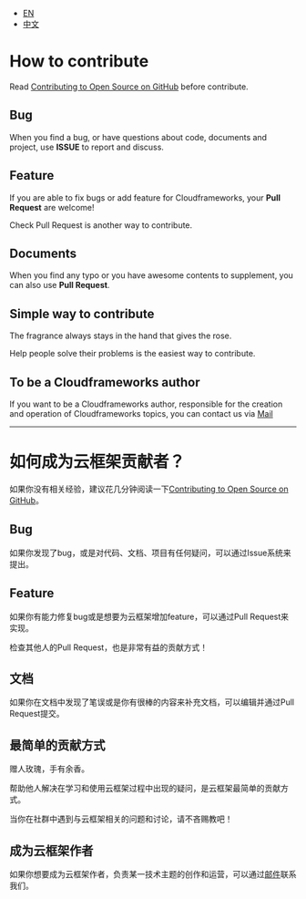 * [EN](#EN)
* [中文](#CN)

# <a name="EN"></a>How to contribute

Read [Contributing to Open Source on GitHub](https://guides.github.com/activities/contributing-to-open-source/) before contribute.

## Bug

When you find a bug, or have questions about code, documents and project, use **ISSUE** to report and discuss.

## Feature

If you are able to fix bugs or add feature for Cloudframeworks, your **Pull Request** are welcome!

Check Pull Request is another way to contribute.

## Documents

When you find any typo or you have awesome contents to supplement, you can also use **Pull Request**.

## Simple way to contribute

The fragrance always stays in the hand that gives the rose.

Help people solve their problems is the easiest way to contribute.

## To be a Cloudframeworks author

If you want to be a Cloudframeworks author, responsible for the creation and operation of Cloudframeworks topics, you can contact us via [Mail](mailto:info@goodrain.com)

----------

# <a name="CN"></a>如何成为云框架贡献者？

如果你没有相关经验，建议花几分钟阅读一下[Contributing to Open Source on GitHub](https://guides.github.com/activities/contributing-to-open-source/)。

## Bug

如果你发现了bug，或是对代码、文档、项目有任何疑问，可以通过Issue系统来提出。

## Feature

如果你有能力修复bug或是想要为云框架增加feature，可以通过Pull Request来实现。

检查其他人的Pull Request，也是非常有益的贡献方式！

## 文档

如果你在文档中发现了笔误或是你有很棒的内容来补充文档，可以编辑并通过Pull Request提交。

## 最简单的贡献方式

赠人玫瑰，手有余香。

帮助他人解决在学习和使用云框架过程中出现的疑问，是云框架最简单的贡献方式。

当你在社群中遇到与云框架相关的问题和讨论，请不吝赐教吧！

## 成为云框架作者

如果你想要成为云框架作者，负责某一技术主题的创作和运营，可以通过[邮件](mailto:info@goodrain.com)联系我们。


